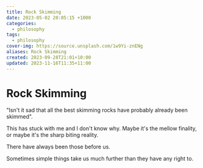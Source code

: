 ```yaml
---
title: Rock Skimming
date: 2023-05-02 20:05:15 +1000
categories:
  - philosophy
tags:
  - philosophy
cover-img: https://source.unsplash.com/1w9Yi-znENg
aliases: Rock Skimming
created: 2023-09-28T21:01+10:00
updated: 2023-11-16T11:35+11:00
---
```

# Rock Skimming
"Isn't it sad that all the best skimming rocks have probably already been skimmed".

This has stuck with me and I don't know why. Maybe it's the mellow finality, or maybe it's the sharp biting reality.

There have always been those before us.

Sometimes simple things take us much further than they have any right to. 